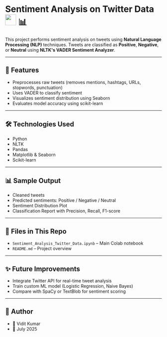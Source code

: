 # Sentiment Analysis on Twitter Data <img src="https://img.icons8.com/color/24/000000/twitter--v1.png" width="35"/> 📊

This project performs sentiment analysis on tweets using **Natural Language Processing (NLP)** techniques. Tweets are classified as **Positive**, **Negative**, or **Neutral** using **NLTK's VADER Sentiment Analyzer**.

---

## 📌 Features

- Preprocesses raw tweets (removes mentions, hashtags, URLs, stopwords, punctuation)
- Uses VADER to classify sentiment
- Visualizes sentiment distribution using Seaborn
- Evaluates model accuracy using scikit-learn

---

## 🛠️ Technologies Used

- Python
- NLTK
- Pandas
- Matplotlib & Seaborn
- Scikit-learn

---

## 📊 Sample Output

- Cleaned tweets
- Predicted sentiments: Positive / Negative / Neutral
- Sentiment Distribution Plot
- Classification Report with Precision, Recall, F1-score

---

## 📁 Files in This Repo

- `Sentiment_Analysis_Twitter_Data.ipynb` – Main Colab notebook
- `README.md` – Project overview

---

## ✨ Future Improvements

- Integrate Twitter API for real-time tweet analysis
- Train custom ML model (Logistic Regression, Naive Bayes)
- Compare with SpaCy or TextBlob for sentiment scoring

---

## 🚀 Author

- 👤 Vidit Kumar
- 📅 July 2025
